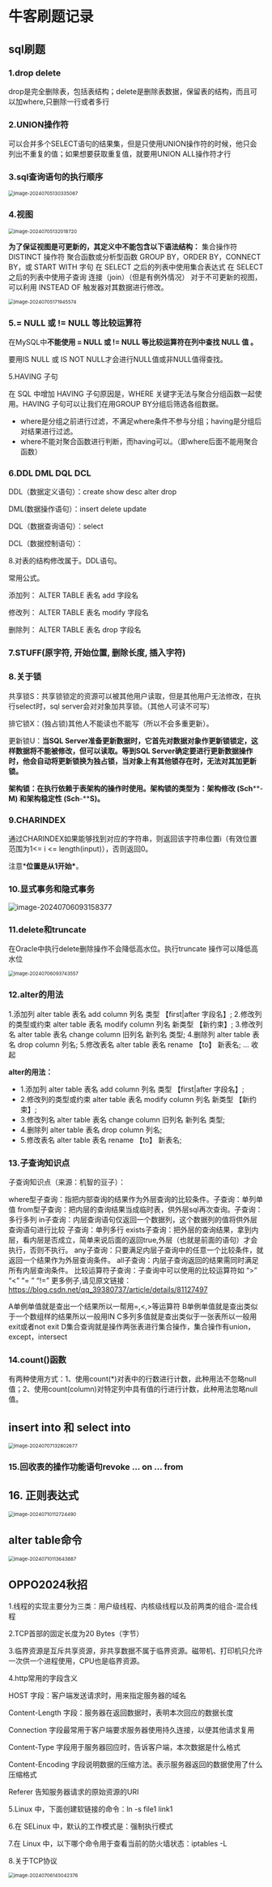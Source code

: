 # 牛客刷题记录

## sql刷题

### 1.drop delete

drop是完全删除表，包括表结构；delete是删除表数据，保留表的结构，而且可以加where,只删除一行或者多行



### 2.UNION操作符

可以合并多个SELECT语句的结果集，但是只使用UNION操作符的时候，他只会列出不重复的值；如果想要获取重复值，就要用UNION ALL操作符才行

### 3.sql查询语句的执行顺序

<img src="C:\Users\lenovo\AppData\Roaming\Typora\typora-user-images\image-20240705130335067.png" alt="image-20240705130335067" style="zoom:67%;" />

### 4.视图

<img src="C:\Users\lenovo\AppData\Roaming\Typora\typora-user-images\image-20240705132018720.png" alt="image-20240705132018720" style="zoom:67%;" />

**为了保证视图是可更新的，其定义中不能包含以下语法结构：**
  集合操作符
  DISTINCT 操作符
  聚合函数或分析型函数
  GROUP BY，ORDER BY，CONNECT BY，或 START WITH 字句
  在 SELECT 之后的列表中使用集合表达式
  在 SELECT 之后的列表中使用子查询
  连接（join）（但是有例外情况）
  对于不可更新的视图，可以利用 INSTEAD OF 触发器对其数据进行修改。

<img src="C:\Users\lenovo\AppData\Roaming\Typora\typora-user-images\image-20240705171945574.png" alt="image-20240705171945574" style="zoom:67%;" />





### 5.= NULL 或 != NULL 等比较运算符

在MySQL中**不能使用 = NULL 或 != NULL 等比较运算符在列中查找 NULL 值 。**

要用IS NULL 或 IS NOT NULL才会进行NULL值或非NULL值得查找。

5.HAVING 子句

在 SQL 中增加 HAVING 子句原因是，WHERE 关键字无法与聚合分组函数一起使用。HAVING 子句可以让我们在用GROUP BY分组后筛选各组数据。

- where是分组之前进行过滤，不满足where条件不参与分组；having是分组后对结果进行过滤。
- where不能对聚合函数进行判断，而having可以。（即where后面不能用聚合函数）

### 6.DDL DML DQL DCL

DDL（数据定义语句）：create  show   desc  alter  drop

DML(数据操作语句）：insert  delete  update

DQL（数据查询语句）：select

DCL（数据控制语句）：

8.对表的结构修改属于。DDL语句。

常用公式。 

  添加列： ALTER TABLE  表名  add 字段名 

  修改列： ALTER TABLE  表名  modify 字段名 

  删除列： ALTER TABLE  表名  drop 字段名





### 7.STUFF(原字符, 开始位置, 删除长度, 插入字符) 



### 8.关于锁

共享锁S：共享锁锁定的资源可以被其他用户读取，但是其他用户无法修改，在执行select时，sql server会对对象加共享锁。（其他人可读不可写） 

  排它锁X：(独占锁)其他人不能读也不能写（所以不会多重更新）。 

  更新锁U：**当SQL Server准备更新数据时，它首先对数据对象作更新锁锁定，这样数据将不能被修改，但可以读取。等到SQL Server确定要进行更新数据操作时，他会自动将更新锁换为独占锁，当对象上有其他锁存在时，无法对其加更新锁。** 

  **架构锁：在执行依赖于表架构的操作时使用。架构锁的类型为：架构修改 (Sch****-****M) 和架构稳定性 (Sch****-****S)。**



### 9.CHARINDEX
通过CHARINDEX如果能够找到对应的字符串，则返回该字符串位置i（有效位置范围为1<= i <= length(input)），否则返回0。

注意***位置是从1开始\***。



### 10.显式事务和隐式事务

![image-20240706093158377](C:\Users\lenovo\AppData\Roaming\Typora\typora-user-images\image-20240706093158377.png)



### 11.delete和truncate

在Oracle中执行delete删除操作不会降低高水位。执行truncate 操作可以降低高水位

<img src="C:\Users\lenovo\AppData\Roaming\Typora\typora-user-images\image-20240706093743557.png" alt="image-20240706093743557" style="zoom:67%;" />



### 12.alter的用法

1.添加列
alter table 表名 add column 列名 类型 【first|after 字段名】; 2.修改列的类型或约束
alter table 表名 modify column 列名 新类型 【新约束】; 3.修改列名
alter table 表名 change column 旧列名 新列名 类型; 4.删除列
alter table 表名 drop column 列名; 5.修改表名
alter table 表名 rename 【to】 新表名;  ... 收起    

**alter的用法：**

- 1.添加列
  alter table 表名 add column 列名 类型 【first|after 字段名】; 
- 2.修改列的类型或约束
  alter table 表名 modify column 列名 新类型 【新约束】; 
- 3.修改列名
  alter table 表名 change column 旧列名 新列名 类型; 
- 4.删除列
  alter table 表名 drop column 列名; 
- 5.修改表名
  alter table 表名 rename 【to】 新表名; 

### 13.子查询知识点

  子查询知识点（来源：机智的豆子）： 

  where型子查询：指把内部查询的结果作为外层查询的比较条件。子查询：单列单值
 from型子查询：把内层的查询结果当成临时表，供外层sql再次查询。子查询：多行多列
 in子查询：内层查询语句仅返回一个数据列，这个数据列的值将供外层查询语句进行比较 子查询：单列多行
 exists子查询：把外层的查询结果，拿到内层，看内层是否成立，简单来说后面的返回true,外层（也就是前面的语句）才会执行，否则不执行。
 any子查询：只要满足内层子查询中的任意一个比较条件，就返回一个结果作为外层查询条件。
 all子查询：内层子查询返回的结果需同时满足所有内层查询条件。
 比较运算符子查询：子查询中可以使用的比较运算符如 “>” “<” “= ” “!=”
 更多例子,请见原文链接：https://blog.csdn.net/qq_39380737/article/details/81127497



A单例单值就是查出一个结果所以一帮用=,<,>等运算符
 B单例单值就是查出类似于一个数组样的结果所以一般用IN
 C多列多值就是查出类似于一张表所以一般用exit或者not exit
 D集合查询就是操作两张表进行集合操作，集合操作有union，except，intersect

### 14.count()函数

有两种使用方式：1、使用count(*)对表中的行数进行计数，此种用法不忽略null值；2、使用count(column)对特定列中具有值的行进行计数，此种用法忽略null值。  



## insert into 和 select into

<img src="C:\Users\lenovo\AppData\Roaming\Typora\typora-user-images\image-20240707132802677.png" alt="image-20240707132802677" style="zoom:67%;" />



### 15.回收表的操作功能语句revoke ... on ... from



## 16. 正则表达式

<img src="C:\Users\lenovo\AppData\Roaming\Typora\typora-user-images\image-20240710112724490.png" alt="image-20240710112724490" style="zoom:67%;" />



## alter table命令

<img src="C:\Users\lenovo\AppData\Roaming\Typora\typora-user-images\image-20240710113643887.png" alt="image-20240710113643887" style="zoom:67%;" />



## OPPO2024秋招

1.线程的实现主要分为三类：用户级线程、内核级线程以及前两类的组合-混合线程



2.TCP首部的固定长度为20 Bytes（字节）



3.临界资源是互斥共享资源，非共享数据不属于临界资源。磁带机、打印机只允许一次供一个进程使用，CPU也是临界资源。



4.http常用的字段含义

HOST 字段：客户端发送请求时，用来指定服务器的域名

Content-Length 字段：服务器在返回数据时，表明本次回应的数据长度

Connection 字段最常用于客户端要求服务器使用持久连接，以便其他请求复用

Content-Type 字段用于服务器回应时，告诉客户端，本次数据是什么格式

Content-Encoding 字段说明数据的压缩方法。表示服务器返回的数据使用了什么压缩格式

Referer 告知服务器请求的原始资源的URI



5.Linux 中，下面创建软链接的命令：ln -s file1 link1



6.在 SELinux 中，默认的工作模式是：强制执行模式



7.在 Linux 中，以下哪个命令用于查看当前的防火墙状态：iptables -L



8.关于TCP协议

<img src="C:\Users\lenovo\AppData\Roaming\Typora\typora-user-images\image-20240706145042376.png" alt="image-20240706145042376" style="zoom:67%;" />
